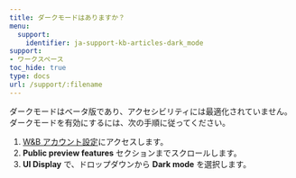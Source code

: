 ```yaml
---
title: ダークモードはありますか？
menu:
  support:
    identifier: ja-support-kb-articles-dark_mode
support:
- ワークスペース
toc_hide: true
type: docs
url: /support/:filename
---
```


ダークモードはベータ版であり、アクセシビリティには最適化されていません。ダークモードを有効にするには、次の手順に従ってください。

1. [W&B アカウント設定](https://wandb.ai/settings)にアクセスします。
2. **Public preview features** セクションまでスクロールします。
3. **UI Display** で、ドロップダウンから **Dark mode** を選択します。